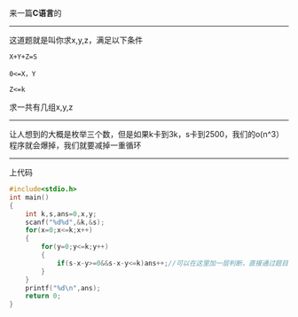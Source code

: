 来一篇**C语言**的



------------
这道题就是叫你求x,y,z，满足以下条件

```
X+Y+Z=S

0<=X，Y
      
Z<=k
```

求一共有几组x,y,z



------------
让人想到的大概是枚举三个数，但是如果k卡到3k，s卡到2500，我们的o(n^3）程序就会爆掉，我们就要减掉一重循环



------------
上代码

```c
#include<stdio.h>
int main()
{
	int k,s,ans=0,x,y;
	scanf("%d%d",&k,&s);
	for(x=0;x<=k;x++)
	{
		for(y=0;y<=k;y++)
		{
			if(s-x-y>=0&&s-x-y<=k)ans++;//可以在这里加一层判断，直接通过题目的X+Y+Z=S求出z，就可以少一重，将n^3变为n^2
		}
	}
	printf("%d\n",ans);
	return 0;
}
```
